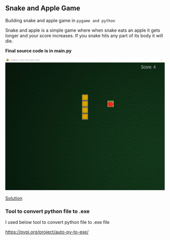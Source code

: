 ## Snake and Apple Game
Building snake and apple game in `pygame and python`

Snake and apple is a simple game where when snake eats an apple it gets longer and your score increases. If you snake hits any part of its body it will die.

**Final source code is in main.py**

![](game_preview.gif)



[Solution](https://github.com/ankitgupta123445/Snake-and-Apple-game/blob/main/main.py)

### Tool to convert python file to .exe

I used below tool to convert python file to .exe file

https://pypi.org/project/auto-py-to-exe/

